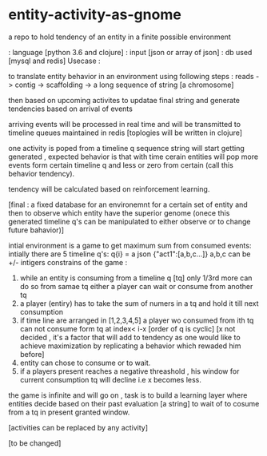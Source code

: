 # entity-activity-as-gnome
a repo to hold tendency of an entity in a finite possible environment

: language [python 3.6 and clojure]
: input [json or array of json]
: db used [mysql and redis]
Usecase :

to translate entity behavior in an environment using following steps : reads -> contig -> scaffolding -> a long sequence of string [a chromosome]

then based on upcoming activites to updatae final string and generate tendencies based on arrival of events 

arriving events will be processed in real time and will be transmitted to timeline queues maintained in redis [toplogies will be written in clojure]

one activity is poped from a timeline q sequence string will start getting generated , expected behavior is that with time cerain entities will pop more events form certain timeline q and less or zero from certain (call this behavior tendency).

tendency will be calculated based on reinforcement learning.

[final : a fixed database for an environemnt for a certain set of entity and then to observe which entity have the superior genome (onece this generated timeline q's can be manipulated to either observe or to change future bahavior)]


intial environment is a game to get maximum sum from consumed events:
intially there are 5 timeline q's:
q{i} = a json {"act1":[a,b,c...]} a,b,c can be +/- intigers
constrains of the game :
1. while an entity is consuming from a timeline q [tq] only 1/3rd more can do so from samae tq either a player can wait or consume from another tq
2. a player (entiry) has to take the sum of numers in a tq and hold it till next consumption
3. if time line are arranged in [1,2,3,4,5] a player wo consumed from ith tq can not consume form tq at index< i-x [order of q is cyclic] [x not decided , it's a factor that will add to tendency as one would like to achieve maximization by replicating a behavior which rewaded him before]
4. entity can chose to consume or to wait.
5. if a players present reaches a negative threashold , his window for current consumption tq will decline i.e x becomes less.

the game is infinite and will go on , task is to build a learning layer where entities decide based on their past evaluation [a string] to wait of to cosume from a tq in present granted window.


[activities can be replaced by any activity]


[to be changed]


 

